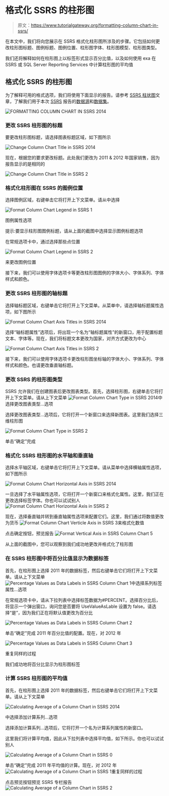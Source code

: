 # 格式化 SSRS 的柱形图

> 原文：<https://www.tutorialgateway.org/formatting-column-chart-in-ssrs/>

在本文中，我们将向您展示在 SSRS 格式化柱形图所涉及的步骤。它包括如何更改柱形图标题、图例标题、图例位置、柱形图字体、柱形图模型、柱形图类型。

我们还将解释如何在柱形图上以标签形式显示百分比值，以及如何使用 exa 在 SSRS 或 SQL Server Reporting Services 中计算柱形图的平均值

## 格式化 SSRS 的柱形图

为了解释可用的格式选项，我们将使用下面显示的报告。请参考 [SSRS 柱状图](https://www.tutorialgateway.org/column-chart-in-ssrs/)文章，了解我们用于本次 [SSRS](https://www.tutorialgateway.org/ssrs/) 报告的[数据源](https://www.tutorialgateway.org/ssrs-shared-data-source/)和[数据集](https://www.tutorialgateway.org/shared-dataset-in-ssrs/)。

![FORMATTING COLUMN CHART IN SSRS 2014](img/3be136eea63ef3d6d01e071d81f0e483.png)

### 更改 SSRS 柱形图的标题

要更改柱形图标题，请选择图表标题区域，如下图所示

![Change Column Chart Title in SSRS 2014](img/cc43d19dff8b40b2c0bc69a79c575e8c.png)

现在，根据您的要求更改标题。此处我们更改为 2011 & 2012 年国家销售，因为报告显示的是相同的

![Change Column Chart Title in SSRS 2](img/f4dbb0dd72b929123acff73eca955c6c.png)

### 格式化柱形图在 SSRS 的图例位置

选择图例区域，右键单击它将打开上下文菜单。请从中选择

![Format Column Chart Legend in SSRS 1](img/6522be73d5f7663c98c1baae8c5b1ec6.png)

图例属性选项

提示:要显示柱形图图例标题，请从上面的截图中选择显示图例标题选项

在常规选项卡中，通过选择那些点位置

![Format Column Chart Legend in SSRS 2](img/286e6384cf73f09790b3b38908d961bd.png)

来更改图例位置

接下来，我们可以使用字体选项卡等更改柱形图图例的字体大小、字体系列、字体样式和颜色。

### 更改 SSRS 柱形图的轴标题

选择轴标题区域，右键单击它将打开上下文菜单。从菜单中，请选择轴标题属性选项，如下图所示

![Format Column Chart Axis Titles in SSRS 2014](img/c8b1dae9abca301e7c27f326e47cf6f8.png)

选择“轴标题属性”选项后，将出现一个名为“轴标题属性”的新窗口，用于配置标题文本、字体等。现在，我们将标题文本更改为国家，对齐方式更改为中心

![Format Column Chart Axis Titles in SSRS 2](img/97637734e3847ee1529eacb7a0f06b56.png)

接下来，我们可以使用字体选项卡更改柱形图坐标轴的字体大小、字体系列、字体样式和颜色。也请更改垂直轴标题。

### 更改 SSRS 的柱形图类型

SSRS 允许我们在创建图表后更改图表类型。首先，选择柱形图，右键单击它将打开上下文菜单。请从上下文菜单
![Format Column Chart Type in SSRS 2014](img/0b547935086f5df11044cb0b203c29e1.png)中选择更改图表类型…选项

选择更改图表类型…选项后，它将打开一个新窗口来选择新图表。这里我们选择三维柱形图

![Format Column Chart Type in SSRS 2](img/a7ba714288b9ed68b543db7729e672f4.png)

单击“确定”完成

### 格式化 SSRS 柱形图的水平轴和垂直轴

选择水平轴区域，右键单击它将打开上下文菜单。请从菜单中选择横轴属性选项，如下图所示

![Format Column Chart Horizontal Axis in SSRS 2014](img/c2095bdc7ae7fb90e63a4b741a47142f.png)

一旦选择了水平轴属性选项，它将打开一个新窗口来格式化属性。这里，我们正在更改选择标签字体。你也可以试试别人
![Format Column Chart Horizontal Axis in SSRS 2](img/90fdec8b507fc99350b320b089f40a53.png)

现在，选择垂直轴并转到垂直轴属性选项来配置它们。这里，我们通过将数值更改为货币
![Format Column Chart Verticle Axis in SSRS 3](img/09669b06916b8221ca98fed4fe07ef0b.png)来格式化数值

点击确定按钮，预览报告
![Format Vertical Axis in SSRS Column Chart 5](img/29ef277ab6f890981d2593baa8d7b416.png)

从上面的截图中，您可以观察到我们成功地更改并格式化了柱形图

### 在 SSRS 柱形图中将百分比值显示为数据标签

首先，在柱形图上选择 2011 年的数据标签，然后右键单击它们将打开上下文菜单。请从上下文菜单
![Percentage Values as Data Labels in SSRS Column Chart 1](img/867ef7b54a5c49c2411560b934c11114.png)中选择系列标签属性…选项

在常规选项卡中，请从下拉列表中选择标签数据为#PERCENT。选择百分比后，将显示一个弹出窗口，询问您是否要将 UseValueAsLable 设置为 false。请选择“是”，因为我们正在将默认值更改为百分比

![Percentage Values as Data Labels in SSRS Column Chart 2](img/d1a202cd8897ae9fa5fb5faacadc2d40.png)

单击“确定”完成 2011 年百分比值的配置。现在，对 2012 年

![Percentage Values as Data Labels in SSRS Column Chart 3](img/8c759cb072cd70e1834de2f201d23a44.png)

重复同样的过程

我们成功地将百分比显示为柱形图标签

### 计算 SSRS 柱形图的平均值

首先，在柱形图上选择 2011 年的数据标签，然后右键单击它们将打开上下文菜单。请从上下文菜单

![Calculating Average of a Column Chart in SSRS 2014](img/8c35a3f4a355f556bd86fbe061251e6d.png)

中选择添加计算系列…选项

选择添加计算系列…选项后，它将打开一个名为计算系列属性的新窗口。

这里我们将计算平均值，因此从下拉列表中选择平均值，如下所示。你也可以试试别人

![Calculating Average of a Column Chart in SSRS 0](img/6988ca7a20772f01d442ef024a6cb1e8.png)

单击“确定”完成 2011 年平均值的计算。现在，对 2012 年
![Calculating Average of a Column Chart in SSRS 1](img/0662b13bc2e343c3fb53565829016dc3.png)重复同样的过程

点击预览按钮预览 SSRS 专栏报告
![Calculating Average of a Column Chart in SSRS 2](img/ce44c46e3ae0897f443abc52a3a814e2.png)